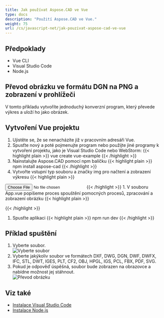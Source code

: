 ```yaml
---
title: Jak používat Aspose.CAD ve Vue
type: docs
description: "Použití Aspose.CAD ve Vue."
weight: 75
url: /cs/javascript-net/jak-pouzivat-aspose-cad-ve-vue
---
```


## Předpoklady
- Vue CLI
- Visual Studio Code
- Node.js

## Převod obrázku ve formátu DGN na PNG a zobrazení v prohlížeči

V tomto příkladu vytvoříte jednoduchý konverzní program, který převede výkres a uloží ho jako obrázek.

## Vytvoření Vue projektu

1. Ujistěte se, že se nenacházíte již v pracovním adresáři Vue.
1. Spusťte nový a poté pojmenujte program nebo použijte jiné programy k vytvoření projektu, jako je Visual Studio Code nebo WebStorm:
{{< highlight plain >}}
vue create vue-example
{{< /highlight >}}
1. Nainstalujte Aspose.CAD pomocí npm balíčku
{{< highlight plain >}}
npm install aspose-cad
{{< /highlight >}}
1. Vytvořte vstupní typ souboru a značky img pro načtení a zobrazení výkresu
{{< highlight plain >}}
<input id="file" type="file">
<img id="image" />
{{< /highlight >}}
1. V souboru App.vue popíšeme proces spouštění pomocných procesů, zpracování a zobrazení obrázku
{{< highlight plain >}}
<script>
import {Drawing, PngOptions} from "aspose-cad";

export default{
  beforeCreate: function () {
    //potřeba pro spuštění procesu sestavení
    let recaptchaScript = document.createElement('script')
    recaptchaScript.setAttribute('src', '/node_modules/aspose-cad/dotnet.js')
    document.head.appendChild(recaptchaScript)

    let dotnet;
  },
  mounted() {
    window.addEventListener('load', this.onWindowLoad)
  },
  methods: {
    async onWindowLoad() {
      
      console.log("načítání WASM...");
      await dotnet.boot();
      console.log("WASM načten");

      document.querySelector('input').addEventListener('change', function() {
            const reader = new FileReader();
            reader.onload = function() {

              let arrayBuffer = this.result;
              let array = new Uint8Array(arrayBuffer);

              // NAHRÁT
              let file = Image.load(array);
              console.log(file);

              // ULOŽIT
              let exportedFilePromise = Image.save(array, new PngOptions());
              exportedFilePromise.then(exportedFile => {
                console.log(exportedFile);

                let urlCreator = window.URL || window.webkitURL;
                let blob = new Blob([exportedFile], { type: 'application/octet-stream' });
                let imageUrl = urlCreator.createObjectURL(blob);
                document.querySelector("#image").src = imageUrl;
              });
            }

            reader.readAsArrayBuffer(this.files[0]);
          },
          false);
    },
  },
}
</script>

<template>
  <header>
    <img alt="Vue logo" class="logo" src="./assets/logo.svg" width="125" height="125" />
    <p>Příklad aspose.cad pro Vue.</p>
  </header>

  <main>
    <input id="file" type="file">
    <br/>
    <img id="image" />
  </main>
</template>

<style scoped>
header {
  line-height: 1.5;
}
main{
  text-align: center;
}

.logo {
  display: block;
  margin: 0 auto 2rem;
}

@media (min-width: 1024px) {
  header {
    display: flex;
    place-items: center;
    padding-right: calc(var(--section-gap) / 2);
  }


  header .wrapper {
    display: flex;
    place-items: flex-start;
    flex-wrap: wrap;
  }
}
</style>
{{< /highlight >}}
1. Spusťte aplikaci
{{< highlight plain >}}
npm run dev
{{< /highlight >}}

## Příklad spuštění

1. Vyberte soubor.<br>
![Vyberte soubor](choose-file.png)<br>
1. Vyberte jakýkoliv soubor ve formátech DXF, DWG, DGN, DWF, DWFX, IFC, STL, DWT, IGES, PLT, CF2, OBJ, HPGL, IGS, PCL, FBX, PDF, SVG.
1. Pokud je odpověď úspěšná, soubor bude zobrazen na obrazovce a nabídne možnost jej stáhnout.<br>
![Převod obrázku](convert-image.png)<br>

## Viz také

- [Instalace Visual Studio Code](https://code.visualstudio.com/)
- [Instalace Node.js](https://nodejs.org/en/)
